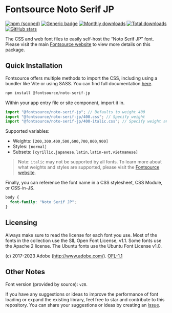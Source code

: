 # Fontsource Noto Serif JP

[![npm (scoped)](https://img.shields.io/npm/v/@fontsource/noto-serif-jp?color=brightgreen)](https://www.npmjs.com/package/@fontsource/noto-serif-jp) [![Generic badge](https://img.shields.io/badge/fontsource-passing-brightgreen)](https://github.com/fontsource/fontsource) [![Monthly downloads](https://badgen.net/npm/dm/@fontsource/noto-serif-jp)](https://github.com/fontsource/fontsource) [![Total downloads](https://badgen.net/npm/dt/@fontsource/noto-serif-jp)](https://github.com/fontsource/fontsource) [![GitHub stars](https://img.shields.io/github/stars/fontsource/fontsource.svg?style=social&label=Star)](https://github.com/fontsource/fontsource/stargazers)

The CSS and web font files to easily self-host the “Noto Serif JP” font. Please visit the main [Fontsource website](https://fontsource.org/fonts/noto-serif-jp) to view more details on this package.

## Quick Installation

Fontsource offers multiple methods to import the CSS, including using a bundler like Vite or using SASS. You can find full documentation [here](https://fontsource.org/docs/getting-started/introduction).

```javascript
npm install @fontsource/noto-serif-jp
```

Within your app entry file or site component, import it in.

```javascript
import "@fontsource/noto-serif-jp"; // Defaults to weight 400
import "@fontsource/noto-serif-jp/400.css"; // Specify weight
import "@fontsource/noto-serif-jp/400-italic.css"; // Specify weight and style
```

Supported variables:
- Weights: `[200,300,400,500,600,700,800,900]`
- Styles: `[normal]`
- Subsets: `[cyrillic,japanese,latin,latin-ext,vietnamese]`

> Note: `italic` may not be supported by all fonts. To learn more about what weights and styles are supported, please visit the [Fontsource website](https://fontsource.org/fonts/noto-serif-jp).

Finally, you can reference the font name in a CSS stylesheet, CSS Module, or CSS-in-JS.

```css
body {
  font-family: "Noto Serif JP";
}
```

## Licensing
Always make sure to read the license for each font you use. Most of the fonts in the collection use the SIL Open Font License, v1.1. Some fonts use the Apache 2 license. The Ubuntu fonts use the Ubuntu Font License v1.0.

(c) 2017-2023 Adobe (http://www.adobe.com/).
[OFL-1.1](http://scripts.sil.org/OFL)

## Other Notes
Font version (provided by source): `v28`.

If you have any suggestions or ideas to improve the performance of font loading or expand the existing library, feel free to star and contribute to this repository. You can share your suggestions or ideas by creating an [issue](https://github.com/fontsource/fontsource/issues).
